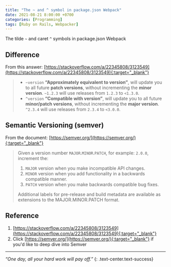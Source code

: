 ```yaml
---
title: "The ~ and ^ symbol in package.json Webpack"
date: 2021-08-21 8:00:00 +0700
categories: [Programming]
tags: [Ruby on Rails, Webpacker]
---
```

The tilde `~` and caret `^` symbols in package.json Webpack
<!--more-->

## Difference
From this answer: [https://stackoverflow.com/a/22345808/3123549](https://stackoverflow.com/a/22345808/3123549){:target="_blank"}
> -   `~version`  **“Approximately equivalent to version”**, will update you to all future **patch versions**, without incrementing the **minor version**.  `~1.2.3`  will use releases from `1.2.3` to `<1.3.0`.
> -   `^version`  **“Compatible with version”**, will update you to all future **minor/patch versions**, without incrementing the **major version**.  `^2.3.4`  will use releases from `2.3.4` to `<3.0.0`.

## Semantic Versioning (semver)
From the document: [https://semver.org/](https://semver.org/){:target="_blank"}

> Given a version number `MAJOR`.`MINOR`.`PATCH`, for example: `2.0.0`, increment the:
> 1. `MAJOR` version when you make incompatible API changes.
> 2. `MINOR` version when you add functionality in a backwards compatible manner.
> 3. `PATCH` version when you make backwards compatible bug fixes.
>
> Additional labels for pre-release and build metadata are available as extensions to the MAJOR.MINOR.PATCH format.

## Reference
1. [https://stackoverflow.com/a/22345808/3123549](https://stackoverflow.com/a/22345808/3123549){:target="_blank"}
2. Click [https://semver.org/](https://semver.org/){:target="_blank"} if you'd like to deep dive into Semver

___
*“One day, all your hard work will pay off.”*
{: .text-center.text-success}
